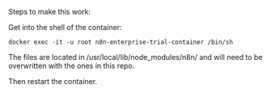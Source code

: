 Steps to make this work:

Get into the shell of the container:

```
docker exec -it -u root n8n-enterprise-trial-container /bin/sh
```

The files are located in /usr/local/lib/node_modules/n8n/ and will need to be overwritten with the ones in this repo.

Then restart the container.
